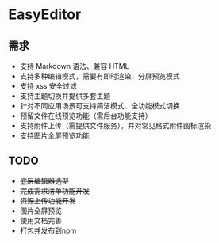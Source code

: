 # EasyEditor
## 需求
- 支持 Markdown 语法、兼容 HTML
- 支持多种编辑模式，需要有即时渲染、分屏预览模式
- 支持 xss 安全过滤
- 支持主题切换并提供多套主题
- 针对不同应用场景可支持简洁模式、全功能模式切换
- 预留文件在线预览功能（需后台功能支持）
- 支持附件上传（需提供文件服务），并对常见格式附件图标渲染
- 支持图片全屏预览功能

## TODO
- ~~底层编辑器选型~~
- ~~完成需求清单功能开发~~
- ~~资源上传功能开发~~
- ~~图片全屏预览~~
- 使用文档完善
- 打包并发布到npm
